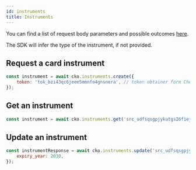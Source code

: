 ```yaml
---
id: instruments
title: Instruments
---
```



You can find a list of request body parameters and possible outcomes [here](https://api-reference.checkout.com/#tag/Instruments).

The SDK will infer the type of the instrument, if not provided.

## Request a <Highlight color="#25c2a0">card instrument</Highlight>

```js
const instrument = await cko.instruments.create({
    token: 'tok_bzi43qc6jeee5mmnfo4gnsnera', // token obtainer form Checkout.Frames of the mobile SDKs
});
```

## Get an instrument

```js
const instrument = await cko.instruments.get('src_udfsqsgpjykutgs26fiejgizau');
```

## Update an instrument

```js
const instrumentResponse = await cko.instruments.update('src_udfsqsgpjykutgs26fiejgizau', {
    expiry_year: 2030,
});
```
